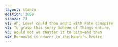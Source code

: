 ```yaml
---
layout: stanza
edition: 1859
stanza: 73
v1: Ah, Love! could thou and I with Fate conspire
v2: To grasp this sorry Scheme of Things entire,
v3: ⁠Would not we shatter it to bits—and then
v4: Re-mould it nearer to the Heart's Desire!
---
```

